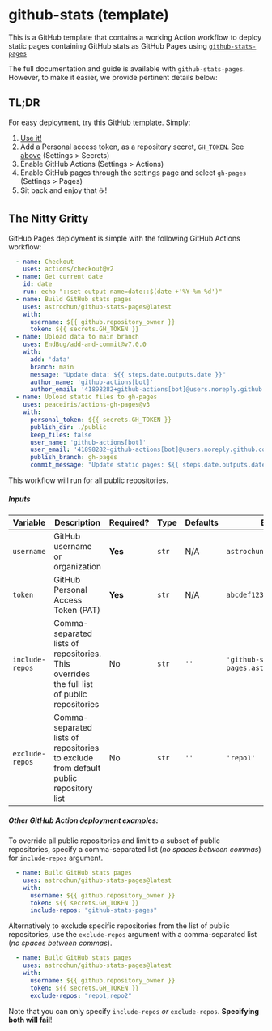 # github-stats (template)

This is a GitHub template that contains a working Action workflow to deploy
static pages containing GitHub stats as GitHub Pages using
[`github-stats-pages`](https://github.com/astrochun/github-stats-pages)

The full documentation and guide is available with `github-stats-pages`.
However, to make it easier, we provide pertinent details below:

## TL;DR
For easy deployment, try this
[GitHub template](https://github.com/astrochun/github-stats). Simply:

1. [Use it!](https://github.com/astrochun/github-stats/generate)
2. Add a Personal access token, as a repository secret, `GH_TOKEN`.
   See [above](#requirements) (Settings > Secrets)
3. Enable GitHub Actions (Settings > Actions)
4. Enable GitHub pages through the settings page and select `gh-pages`
   (Settings > Pages)
5. Sit back and enjoy that ☕️!

## The Nitty Gritty

GitHub Pages deployment is simple with the following GitHub Actions workflow:

```yaml
  - name: Checkout
    uses: actions/checkout@v2
  - name: Get current date
    id: date
    run: echo "::set-output name=date::$(date +'%Y-%m-%d')"
  - name: Build GitHub stats pages
    uses: astrochun/github-stats-pages@latest
    with:
      username: ${{ github.repository_owner }}
      token: ${{ secrets.GH_TOKEN }}
  - name: Upload data to main branch
    uses: EndBug/add-and-commit@v7.0.0
    with:
      add: 'data'
      branch: main
      message: "Update data: ${{ steps.date.outputs.date }}"
      author_name: 'github-actions[bot]'
      author_email: '41898282+github-actions[bot]@users.noreply.github.com'
  - name: Upload static files to gh-pages
    uses: peaceiris/actions-gh-pages@v3
    with:
      personal_token: ${{ secrets.GH_TOKEN }}
      publish_dir: ./public
      keep_files: false
      user_name: 'github-actions[bot]'
      user_email: '41898282+github-actions[bot]@users.noreply.github.com'
      publish_branch: gh-pages
      commit_message: "Update static pages: ${{ steps.date.outputs.date }}"
```

This workflow will run for all public repositories.

##### Inputs

| Variable        | Description                        | Required? | Type  | Defaults | Examples         |
| --------------- | ---------------------------------- | --------- | ----- | -------- | ---------------- |
| `username`      | GitHub username or organization    | **Yes**   | `str` | N/A      | `astrochun`      |
| `token`         | GitHub Personal Access Token (PAT) | **Yes**   | `str` | N/A      | `abcdef12345678` |
| `include-repos` | Comma-separated lists of repositories. This overrides the full list of public repositories | No | `str` | `''` | `'github-stats-pages,astrochun.github.io'`
| `exclude-repos` | Comma-separated lists of repositories to exclude from default public repository list | No | `str` | `''` | `'repo1'` |

##### Other GitHub Action deployment examples:

To override all public repositories and limit to a subset of public repositories,
specify a comma-separated list (_no spaces between commas_) for `include-repos` argument.

```yaml
  - name: Build GitHub stats pages
    uses: astrochun/github-stats-pages@latest
    with:
      username: ${{ github.repository_owner }}
      token: ${{ secrets.GH_TOKEN }}
      include-repos: "github-stats-pages"
```

Alternatively to exclude specific repositories from the list of public repositories,
use the `exclude-repos` argument with a comma-separated list (_no spaces between commas_).

```yaml
  - name: Build GitHub stats pages
    uses: astrochun/github-stats-pages@latest
    with:
      username: ${{ github.repository_owner }}
      token: ${{ secrets.GH_TOKEN }}
      exclude-repos: "repo1,repo2"
```

Note that you can only specify `include-repos` _or_ `exclude-repos`.
**Specifying both will fail**!
